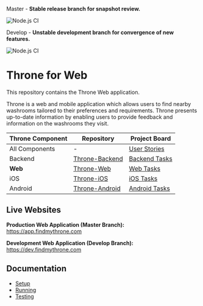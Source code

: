 Master - **Stable release branch for snapshot review.**

![Node.js CI](https://github.com/DiljotSG/Throne-Web/workflows/Node.js%20CI/badge.svg?branch=master)

Develop - **Unstable development branch for convergence of new features.**

![Node.js CI](https://github.com/DiljotSG/Throne-Web/workflows/Node.js%20CI/badge.svg?branch=develop)

# Throne for Web

This repository contains the Throne Web application.

Throne is a web and mobile application which allows users to find nearby washrooms tailored to their preferences and requirements. Throne presents up-to-date information by enabling users to provide feedback and information on the washrooms they visit.

Throne Component | Repository | Project Board
------------ | ------------- | ------------
All Components | - | [User Stories](https://github.com/DiljotSG/Throne-Backend/projects/1)
Backend | [Throne-Backend](https://github.com/DiljotSG/Throne-Backend) | [Backend Tasks](https://github.com/DiljotSG/Throne-Backend/projects/2)
**Web** | [Throne-Web](https://github.com/DiljotSG/Throne-Web) | [Web Tasks](https://github.com/DiljotSG/Throne-Web/projects/1)
iOS | [Throne-iOS](https://github.com/NickJosephson/Throne-iOS) | [iOS Tasks](https://github.com/NickJosephson/Throne-iOS/projects/1)
Android | [Throne-Android](https://github.com/NickJosephson/Throne-Android) | [Android Tasks](https://github.com/NickJosephson/Throne-Android/projects/1)

## Live Websites

**Production Web Application (Master Branch):** <https://app.findmythrone.com>

**Development Web Application (Develop Branch):** <https://dev.findmythrone.com>

## Documentation

* [Setup](SETUP.md)
* [Running](RUNNING.md)
* [Testing](TESTING.md)
